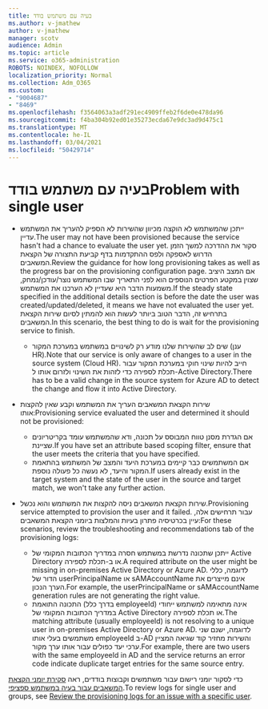 ```yaml
---
title: בעיה עם משתמש בודד
ms.author: v-jmathew
author: v-jmathew
manager: scotv
audience: Admin
ms.topic: article
ms.service: o365-administration
ROBOTS: NOINDEX, NOFOLLOW
localization_priority: Normal
ms.collection: Adm_O365
ms.custom:
- "9004687"
- "8469"
ms.openlocfilehash: f3564063a3adf291ec4909ffeb2f6de0e478da96
ms.sourcegitcommit: f4ba304b92ed01e35273ecda67e9dc3ad9d475c1
ms.translationtype: MT
ms.contentlocale: he-IL
ms.lasthandoff: 03/04/2021
ms.locfileid: "50429714"
---
```

# <a name="problem-with-single-user"></a><span data-ttu-id="6026e-102">בעיה עם משתמש בודד</span><span class="sxs-lookup"><span data-stu-id="6026e-102">Problem with single user</span></span>

- <span data-ttu-id="6026e-103">ייתכן שהמשתמש לא הוקצה מכיוון שהשירות לא הספיק להעריך את המשתמש עדיין.</span><span class="sxs-lookup"><span data-stu-id="6026e-103">The user may not have been provisioned because the service hasn't had a chance to evaluate the user yet.</span></span> <span data-ttu-id="6026e-104">סקור את ההדרכה למשך הזמן הדרוש לאספקה ולפס ההתקדמות בדף קביעת התצורה של הקצאת המשאבים.</span><span class="sxs-lookup"><span data-stu-id="6026e-104">Review the guidance for how long provisioning takes as well as the progress bar on the provisioning configuration page.</span></span> <span data-ttu-id="6026e-105">אם המצב היציב שצוין במקטע הפרטים הנוספים הוא לפני התאריך שבו המשתמש נוצר/עודכן/נמחק, משמעות הדבר היא שעדיין לא הערכנו את המשתמש.</span><span class="sxs-lookup"><span data-stu-id="6026e-105">If the steady state specified in the additional details section is before the date the user was created/updated/deleted, it means we have not evaluated the user yet.</span></span> <span data-ttu-id="6026e-106">בתרחיש זה, הדבר הטוב ביותר לעשות הוא להמתין לסיום שירות הקצאת המשאבים.</span><span class="sxs-lookup"><span data-stu-id="6026e-106">In this scenario, the best thing to do is wait for the provisioning service to finish.</span></span>

  - <span data-ttu-id="6026e-107">שים לב שהשירות שלנו מודע רק לשינויים במשתמש במערכת המקור (ענן HR).</span><span class="sxs-lookup"><span data-stu-id="6026e-107">Note that our service is only aware of changes to a user in the source system (Cloud HR).</span></span> <span data-ttu-id="6026e-108">חייב להיות שינוי חוקי במערכת המקור עבור תכלת לספירה כדי לזהות את השינוי ולזרום אותו ל-Active Directory.</span><span class="sxs-lookup"><span data-stu-id="6026e-108">There has to be a valid change in the source system for Azure AD to detect the change and flow it into Active Directory.</span></span>
- <span data-ttu-id="6026e-109">שירות הקצאת המשאבים העריך את המשתמש וקבע שאין להקצות אותו:</span><span class="sxs-lookup"><span data-stu-id="6026e-109">Provisioning service evaluated the user and determined it should not be provisioned:</span></span>
  - <span data-ttu-id="6026e-110">אם הגדרת מסנן טווח המבוסס על תכונה, ודא שהמשתמש עומד בקריטריונים שציינת.</span><span class="sxs-lookup"><span data-stu-id="6026e-110">If you have set an attribute based scoping filter, ensure that the user meets the criteria that you have specified.</span></span>
  - <span data-ttu-id="6026e-111">אם המשתמשים כבר קיימים במערכת היעד והמצב של המשתמש בהתאמת המקור והיעד, לא נעשה כל פעולה נוספת.</span><span class="sxs-lookup"><span data-stu-id="6026e-111">If users already exist in the target system and the state of the user in the source and target match, we won't take any further action.</span></span>
- <span data-ttu-id="6026e-112">שירות הקצאת המשאבים ניסה להקצות את המשתמש והוא נכשל.</span><span class="sxs-lookup"><span data-stu-id="6026e-112">Provisioning service attempted to provision the user and it failed.</span></span> <span data-ttu-id="6026e-113">עבור תרחישים אלה, עיין בכרטיסיה פתרון בעיות והמלצות ביומני הקצאת המשאבים:</span><span class="sxs-lookup"><span data-stu-id="6026e-113">For these scenarios, review the troubleshooting and recommendations tab of the provisioning logs:</span></span>
  - <span data-ttu-id="6026e-114">ייתכן שתכונה נדרשת במשתמש חסרה במדריך הכתובות המקומי של Active Directory או ב-תכלת לספירה.</span><span class="sxs-lookup"><span data-stu-id="6026e-114">A required attribute on the user might be missing in on-premises Active Directory or Azure AD.</span></span> <span data-ttu-id="6026e-115">לדוגמה, כללי הדור של userPrincipalName או sAMAccountName אינם מייצרים את הערך הנכון.</span><span class="sxs-lookup"><span data-stu-id="6026e-115">For example, the userPrincipalName or sAMAccountName generation rules are not generating the right value.</span></span>
  - <span data-ttu-id="6026e-116">התכונה התואמת (בדרך כלל employeeId) אינה מתאימה למשתמש ייחודי במדריך הכתובות המקומי של Active Directory או תכלת לספירה.</span><span class="sxs-lookup"><span data-stu-id="6026e-116">The matching attribute (usually employeeId) is not resolving to a unique user in on-premises Active Directory or Azure AD.</span></span> <span data-ttu-id="6026e-117">לדוגמה, ישנם שני משתמשים בעלי אותו employeeId ב-AD והשירות מחזיר קוד שגיאה המציין ערכי יעד כפולים עבור אותו ערך מקור.</span><span class="sxs-lookup"><span data-stu-id="6026e-117">For example, there are two users with the same employeeId in AD and the service returns an error code indicate duplicate target entries for the same source entry.</span></span>

<span data-ttu-id="6026e-118">כדי לסקור יומני רישום עבור משתמשים וקבוצות בודדים, ראה [סקירת יומני הקצאת המשאבים עבור בעיה במשתמש ספציפי](https://docs.microsoft.com/azure/active-directory/reports-monitoring/concept-provisioning-logs).</span><span class="sxs-lookup"><span data-stu-id="6026e-118">To review logs for single user and groups, see [Review the provisioning logs for an issue with a specific user](https://docs.microsoft.com/azure/active-directory/reports-monitoring/concept-provisioning-logs).</span></span>
